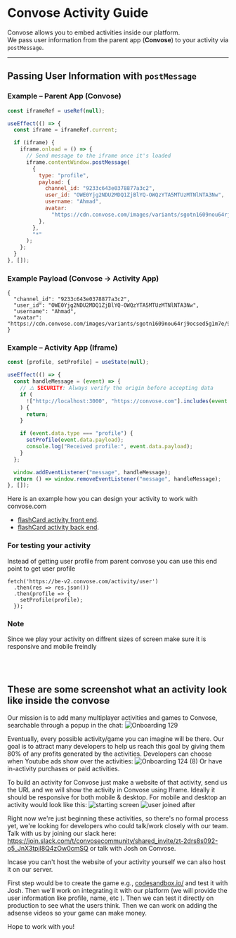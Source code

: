# Convose Activity Guide

Convose allows you to embed activities inside our platform.  
We pass user information from the parent app (**Convose**) to your activity via `postMessage`.

---

## Passing User Information with `postMessage`

### Example – Parent App (Convose)

```jsx
const iframeRef = useRef(null);

useEffect(() => {
  const iframe = iframeRef.current;

  if (iframe) {
    iframe.onload = () => {
      // Send message to the iframe once it's loaded
      iframe.contentWindow.postMessage(
        {
          type: "profile",
          payload: {
            channel_id: "9233c643e0378877a3c2",
            user_id: "OWE0Yjg2NDU2MDQ1ZjBlYQ-OWQzYTA5MTUzMTNlNTA3Nw",
            username: "Ahmad",
            avatar:
              "https://cdn.convose.com/images/variants/sgotn1609nou64rj9ocsed5g1m7e/952cd6b530142f7c7b959d72af7d5416b8145af5c5a3a1c418143950dc7f9eef",
          },
        },
        "*"
      );
    };
  }
}, []);
```

### Example Payload (Convose → Activity App)

```
{
  "channel_id": "9233c643e0378877a3c2",
  "user_id": "OWE0Yjg2NDU2MDQ1ZjBlYQ-OWQzYTA5MTUzMTNlNTA3Nw",
  "username": "Ahmad",
  "avatar": "https://cdn.convose.com/images/variants/sgotn1609nou64rj9ocsed5g1m7e/952cd6b530142f7c7b959d72af7d5416b8145af5c5a3a1c418143950dc7f9eef"
}

```

### Example – Activity App (Iframe)

```jsx
const [profile, setProfile] = useState(null);

useEffect(() => {
  const handleMessage = (event) => {
    // ⚠️ SECURITY: Always verify the origin before accepting data
    if (
      !["http://localhost:3000", "https://convose.com"].includes(event.origin)
    ) {
      return;
    }

    if (event.data.type === "profile") {
      setProfile(event.data.payload);
      console.log("Received profile:", event.data.payload);
    }
  };

  window.addEventListener("message", handleMessage);
  return () => window.removeEventListener("message", handleMessage);
}, []);
```

Here is an example how you can design your activity to work with convose.com

- [flashCard activity front end](https://github.com/convose1/flashcard-activity-frontend).
- [flashCard activity back end](https://github.com/convose1/flashcard-activity-backend).

### For testing your activity

Instead of getting user profile from parent convose you can use this end point to get user profile

```
fetch('https://be-v2.convose.com/activity/user')
  .then(res => res.json())
  .then(profile => {
    setProfile(profile);
  });

```

### Note

Since we play your activity on diffrent sizes of screen make sure it is responsive and mobile freindly

<br/><br/>

## These are some screenshot what an activity look like inside the convose

Our mission is to add many multiplayer activities and games to Convose, searchable through a popup in the chat:
![Onboarding 129](https://github.com/convose1/convose-activities/assets/20860711/2f393fee-d3db-4a24-ba33-b214fdc1f929)

Eventually, every possible activity/game you can imagine will be there. Our goal is to attract many developers to help us reach this goal by giving them 80% of any profits generated by the activities. Developers can choose when Youtube ads show over the activities:
![Onboarding 124 (8)](https://github.com/convose1/convose-activities/assets/20860711/5c056e32-2ca9-4d2f-a6f6-190d078ae17c)
Or have in-activity purchases or paid activities.

To build an activity for Convose just make a website of that activity, send us the URL and we will show the activity in Convose using Iframe. Ideally it should be responsive
for both mobile & desktop. For mobile and desktop an activity would look like this:
![starting screen](https://github.com/convose1/convose-activities/assets/20860711/5356eb4d-4ad3-4e68-9e58-a7646e6054c8)
![user joined after](https://github.com/convose1/convose-activities/assets/20860711/36c4f99f-5479-41e2-accb-37db7dc3bd6b)

Right now we're just beginning these activities, so there's no formal process yet, we're looking for developers who could talk/work closely with our team. Talk with us by joining our slack here: https://join.slack.com/t/convosecommunity/shared_invite/zt-2drs8s092-o5_JnX3tpjl8Q4zOw0cmSQ or talk with Josh on Convose.

Incase you can't host the website of your activity yourself we can also host it on our server.

First step would be to create the game e.g., [codesandbox.io/](url) and test it with Josh. Then we'll work on integrating it with our platform (we will provide the user information like profile, name, etc ). Then we can test it directly on production to see what the users think. Then we can work on adding the adsense videos so your game can make money.

Hope to work with you!
